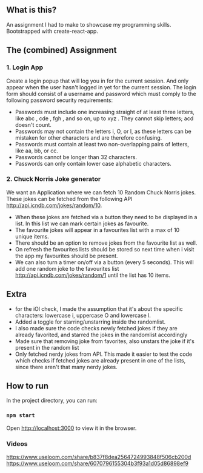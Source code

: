 ## What is this?

An assignment I had to make to showcase my programming skills. Bootstrapped with create-react-app.

## The (combined) Assignment

### 1. Login App
Create a login popup that will log you in for the current session. And only appear when the user hasn't
logged in yet for the current session.
The login form should consist of a username and password which must comply to the following password
security requirements:
- Passwords must include one increasing straight of at least three letters, like abc , cde , fgh ,
and so on, up to xyz . They cannot skip letters; acd doesn't count.
- Passwords may not contain the letters i, O, or l, as these letters can be mistaken for other characters
and are therefore confusing.
- Passwords must contain at least two non-overlapping pairs of letters, like aa, bb, or cc.
- Passwords cannot be longer than 32 characters.
- Passwords can only contain lower case alphabetic characters.

### 2. Chuck Norris Joke generator
We want an Application where we can fetch 10 Random Chuck Norris jokes. These jokes can be fetched
from the following API http://api.icndb.com/jokes/random/10.
- When these jokes are fetched via a button they need to be displayed in a list. In this list we can mark
certain jokes as favourite. 
- The favourite jokes will appear in a favourites list with a max of 10 unique items.
- There should be an option to remove jokes from the favourite list as well.
- On refresh the favourites lists should be stored so next time when i visit the app my favourites should be
present.
- We can also turn a timer on/off via a button (every 5 seconds). This will add one random joke to the
favourites list http://api.icndb.com/jokes/random/1 until the list has 10 items.

## Extra

- for the iOl check, I made the assumption that it's about the specific characters: lowercase i, uppercase O and lowercase l.
- Added a toggle for starring/unstarring inside the randomlist. 
- I also made sure the code checks newly fetched jokes if they are already favorited, and starred the jokes in the randomlist accordingly
- Made sure that removing joke from favorites, also unstars the joke if it's present in the random list
- Only fetched nerdy jokes from API. This made it easier to test the code which checks if fetched jokes are already present in one of the lists, since there aren't that many nerdy jokes. 


## How to run

In the project directory, you can run:

### `npm start`

Open [http://localhost:3000](http://localhost:3000) to view it in the browser.

### Videos

https://www.useloom.com/share/b837f8dea2564724993848f506cb200d
https://www.useloom.com/share/6070796155304b3f93a1d05d86898ef9
